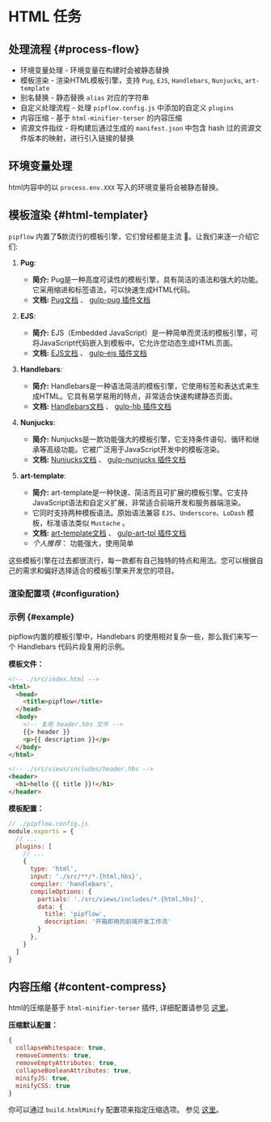 # HTML 任务

## 处理流程 {#process-flow}

- 环境变量处理 - 环境变量在构建时会被静态替换
- 模板渲染 - 渲染HTML模板引擎，支持 `Pug`, `EJS`, `Handlebars`, `Nunjucks`, `art-template`
- 别名替换 - 静态替换 `alias` 对应的字符串
- 自定义处理流程 - 处理 `pipflow.config.js` 中添加的自定义 `plugins`
- 内容压缩 - 基于 `html-minifier-terser` 的内容压缩
- 资源文件指纹 - 将构建后通过生成的 `manifest.json` 中包含 hash 过的资源文件版本的映射，进行引入链接的替换


## 环境变量处理

html内容中的以 `process.env.XXX` 写入的环境变量将会被静态替换。


## 模板渲染 {#html-templater}

`pipflow` 内置了**5**款流行的模板引擎，它们曾经都是主流 🤪。让我们来逐一介绍它们:

1. **Pug**:
   - **简介:** Pug是一种高度可读性的模板引擎，具有简洁的语法和强大的功能。它采用缩进和标签语法，可以快速生成HTML代码。
   - **文档:** [Pug文档](https://pugjs.org/api/getting-started.html) 、 [gulp-pug 插件文档](https://www.npmjs.com/package/gulp-pug)

2. **EJS**:
   - **简介:** EJS（Embedded JavaScript）是一种简单而灵活的模板引擎，可将JavaScript代码嵌入到模板中。它允许您动态生成HTML页面。
   - **文档:** [EJS文档](https://ejs.co/) 、 [gulp-ejs 插件文档](https://www.npmjs.com/package/gulp-ejs)

3. **Handlebars**:
   - **简介:** Handlebars是一种语法简洁的模板引擎，它使用标签和表达式来生成HTML。它具有易学易用的特点，非常适合快速构建静态页面。
   - **文档:** [Handlebars文档](https://handlebarsjs.com/guide/) 、 [gulp-hb 插件文档](https://www.npmjs.com/package/gulp-hb)

4. **Nunjucks**:
   - **简介:** Nunjucks是一款功能强大的模板引擎，它支持条件语句、循环和继承等高级功能。它被广泛用于JavaScript开发中的模板渲染。
   - **文档:** [Nunjucks文档](https://mozilla.github.io/nunjucks/) 、 [gulp-nunjucks 插件文档](https://www.npmjs.com/package/gulp-nunjucks)

5. **art-template**:
   - **简介:** art-template是一种快速、简洁而且可扩展的模板引擎。它支持JavaScript语法和自定义扩展，非常适合前端开发和服务器端渲染。
   - 它同时支持两种模板语法。原始语法兼容 `EJS`、`Underscore`、`LoDash` 模板，标准语法类似 `Mustache` 。
   - **文档:** [art-template文档](https://aui.github.io/art-template/) 、 [gulp-art-tpl 插件文档](https://www.npmjs.com/package/gulp-art-tpl)
   - *个人推荐*： 功能强大，使用简单

这些模板引擎在过去都很流行，每一款都有自己独特的特点和用法。您可以根据自己的需求和偏好选择适合的模板引擎来开发您的项目。


### 渲染配置项 {#configuration}



### 示例 {#example}

pipflow内置的模板引擎中，Handlebars 的使用相对复杂一些，那么我们来写一个 Handlebars 代码片段复用的示例。

**模板文件：**
```html
<!-- ./src/index.html -->
<html>
  <head>
    <title>pipflow</title>
  </head>
  <body>
    <!-- 复用 header.hbs 文件 -->
    {{> header }}
    <p>{{ description }}</p>
  </body>
</html>

<!-- ./src/views/includes/header.hbs -->
<header>
  <h1>hello {{ title }}!</h1>
</header>
```

**模板配置：**
```js
// ./pipflow.config.js
module.exports = {
  // ...
  plugins: [
    // ...
    {
      type: 'html',
      input: './src/**/*.{html,hbs}',
      compiler: 'handlebars',
      compileOptions: {
        partials: './src/views/includes/*.{html,hbs}',
        data: {
          title: 'pipflow',
          description: '开箱即用的前端开发工作流'
        }
      },
    }
  ]
}
```


## 内容压缩 {#content-compress}

html的压缩是基于 `html-minifier-terser` 插件, 详细配置请参见 [这里](https://terser.org/html-minifier-terser/)。

**压缩默认配置：**
```js
{
  collapseWhitespace: true,
  removeComments: true,
  removeEmptyAttributes: true,
  collapseBooleanAttributes: true,
  minifyJS: true,
  minifyCSS: true
}
```

你可以通过 `build.htmlMinify` 配置项来指定压缩选项。 参见 [这里](../config/build-options.md#build-htmlminify)。


